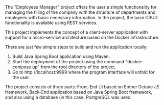 The "Employees Manager" project offers the user a simple functionality for managing the filling of the company with the structure of departments and employees with basic necessary information. In the project, the base CRUD functionality is available using REST services.

This project implements the concept of a client-server application with support for a micro-service architecture based on the Docker infrastructure.

There are just few simple steps to build and run the application locally:
1. Build Java Spring Boot application using Maven.
2. Start the deployment of the project using the command "docker-compose up" from the root directory of the project.
3. Go to http://localhost:9999 where the program interface will unfold for the user.

The project consists of three parts: Front-End UI based on Ember Octane JS framework, Back-End application based on Java Spring Boot framework, and also using a database (in this case, PostgreSQL was used.
